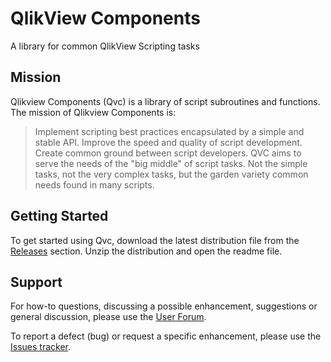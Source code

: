 # QlikView Components

A library for common QlikView Scripting tasks

## Mission
Qlikview Components (Qvc) is a library of script subroutines and functions. The mission of Qlikview Components is:

>Implement scripting best practices encapsulated by a simple and stable API.
>Improve the speed and quality of script development.
>Create common ground between script developers.
>QVC aims to serve the needs of the "big middle" of script tasks. Not the simple tasks, not the very complex tasks, but the garden variety common needs found in many scripts.

## Getting Started
To get started using Qvc, download the latest distribution file from the [Releases](https://github.com/RobWunderlich/Qlikview-Components/releases) section. Unzip the distribution and open the readme file.

## Support
For how-to questions, discussing a possible enhancement, suggestions or general discussion, please use the [User Forum](https://groups.google.com/forum/#!forum/qlikview-components-users).

To report a defect (bug) or request a specific enhancement, please use the [Issues tracker](https://github.com/RobWunderlich/Qlikview-Components/issues).
